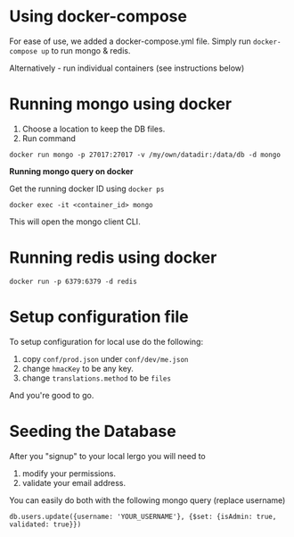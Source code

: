 # Using docker-compose

For ease of use, we added a docker-compose.yml file.
Simply run `docker-compose up` to run mongo & redis.

Alternatively - run individual containers (see instructions below)

# Running mongo using docker

1. Choose a location to keep the DB files.
2. Run command

```
docker run mongo -p 27017:27017 -v /my/own/datadir:/data/db -d mongo
```

**Running mongo query on docker**

Get the running docker ID using `docker ps`

```
docker exec -it <container_id> mongo
```

This will open the mongo client CLI.

# Running redis using docker

```
docker run -p 6379:6379 -d redis
```


# Setup configuration file

To setup configuration for local use do the following:
1. copy `conf/prod.json` under `conf/dev/me.json`
2. change `hmacKey` to be any key.
3. change `translations.method` to be `files`


And you're good to go.

# Seeding the Database

After you "signup" to your local lergo you will need to
1. modify your permissions.
2. validate your email address.


You can easily do both with the following mongo query (replace username)

```
db.users.update({username: 'YOUR_USERNAME'}, {$set: {isAdmin: true, validated: true}})
```

